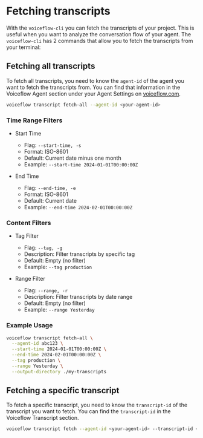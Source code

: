 # Fetching transcripts

With the `voiceflow-cli` you can fetch the transcripts of your project. This is useful when you want to analyze the conversation flow of your agent. The `voiceflow-cli` has 2 commands that allow you to fetch the transcripts from your terminal:

## Fetching all transcripts

To fetch all transcripts, you need to know the `agent-id` of the agent you want to fetch the transcripts from. You can find that information in the Voiceflow Agent section under your Agent Settings on [voiceflow.com](https://voiceflow.com).

```sh
voiceflow transcript fetch-all --agent-id <your-agent-id>
```
### Time Range Filters

- Start Time
    * Flag: `--start-time, -s`
    * Format: ISO-8601
    * Default: Current date minus one month
    * Example: `--start-time 2024-01-01T00:00:00Z`

- End Time
    * Flag: `--end-time, -e`
    * Format: ISO-8601
    * Default: Current date
    * Example: `--end-time 2024-02-01T00:00:00Z`

### Content Filters

- Tag Filter
    * Flag: `--tag, -g`
    * Description: Filter transcripts by specific tag
    * Default: Empty (no filter)
    * Example: `--tag production`

- Range Filter
    * Flag: `--range, -r`
    * Description: Filter transcripts by date range
    * Default: Empty (no filter)
    * Example: `--range Yesterday`

### Example Usage

```bash
voiceflow transcript fetch-all \
  --agent-id abc123 \
  --start-time 2024-01-01T00:00:00Z \
  --end-time 2024-02-01T00:00:00Z \
  --tag production \
  --range Yesterday \
  --output-directory ./my-transcripts
```

## Fetching a specific transcript

To fetch a specific transcript, you need to know the `transcript-id` of the transcript you want to fetch. You can find the `transcript-id` in the Voiceflow Transcript section.

```sh
voiceflow transcript fetch --agent-id <your-agent-id> --transcript-id <your-transcript-id>
```

